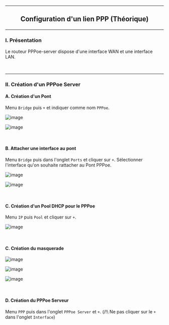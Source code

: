 ------------------------------------------------------------------------------------------------------------------------------------------------------------------------------------------------------
## <p align='center'> Configuration d'un lien PPP (Théorique) </p>
------------------------------------------------------------------------------------------------------------------------------------------------------------------------------------------------------
### I. Présentation
Le routeur PPPoe-server dispose d'une interface WAN et une interface LAN.

<br />

------------------------------------------------------------------------------------------------------------------------------------------------------------------------------------------------------
### II. Création d'un PPPoe Server
#### A. Création d'un Pont
Menu `Bridge` puis `+` et indiquer comme nom `PPPoe`.

![image](https://github.com/user-attachments/assets/31dad8af-b358-4d5c-b45a-479801747716)

![image](https://github.com/user-attachments/assets/3f5c7369-84cc-4501-b623-db4014c66d43)

<br />

#### B. Attacher une interface au pont
Menu `Bridge` puis dans l'onglet `Ports` et cliquer sur `+`. Sélectionner l'interface qu'on souhaite rattacher au Pont PPPoe.

![image](https://github.com/user-attachments/assets/c8233f9a-668c-46b2-b520-0b51bc4675fd)

![image](https://github.com/user-attachments/assets/572b2511-efdb-4e86-a821-227ee40ca0d7)

<br />

#### C. Création d'un Pool DHCP pour le PPPoe
Menu `IP` puis `Pool` et cliquer sur `+`.

![image](https://github.com/user-attachments/assets/fbd80e5a-478d-4de0-b27a-34165d25bf5f)

<br />

#### C. Création du masquerade

![image](https://github.com/user-attachments/assets/0ba71af1-b28f-425c-9336-828afb158353)

![image](https://github.com/user-attachments/assets/067ba9f4-4e15-41ed-bba8-f12b0fdde608)

![image](https://github.com/user-attachments/assets/706b3891-921b-4e63-ada7-45bcee2d0880)

<br />

#### D. Création du PPPoe Serveur
Menu `PPP` puis dans l'onglet `PPPoe Server` et `+`. (/!\ Ne pas cliquer sur le `+` dans l'onglet `Interface`)


